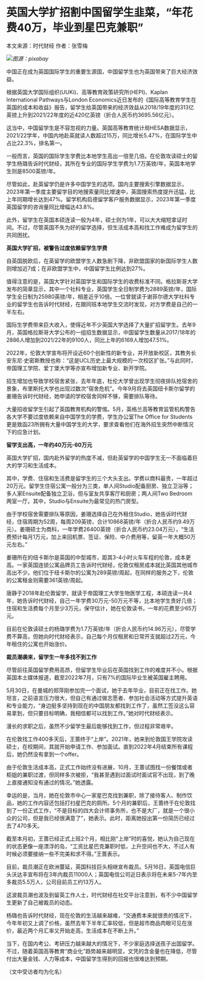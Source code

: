 

# 英国大学扩招割中国留学生韭菜，“年花费40万，毕业到星巴克兼职”

本文来源：时代财经 作者：张雪梅

![](https://inews.gtimg.com/om_bt/OyXn05miOhIxAelnlvVyeP1ZY14qDC9E6oCm8k9NKMg30AA/1000)_图源：pixabay_

中国正在成为英国国际学生的重要生源国，中国留学生也为英国带来了巨大经济效益。

根据英国大学国际组织(UUKi)、高等教育政策研究所(HEPI)、Kaplan International Pathways与London
Economics近日发布的《国际高等教育学生在英国的成本和收益》报告，留学生给英国带来的经济效益从2018/19年度的313亿英镑上升到2021/22年度的近420亿英镑（折合人民币约3695.56亿元）。

这当中，中国留学生是不容忽视的力量。英国高等教育统计局HESA数据显示，2021/22学年，中国内地赴英就读人数超过15万，同比增长5.47%，在国际学生中占比22.3%，排名第一。

一般而言，英国的国际学生学费比本地学生高出一倍至几倍。在伦敦攻读硕士的留学生杨璐告诉时代财经，其所在专业的国际学生学费为1.7万英镑/年，英国本地学生则是8500英镑/年。

尽管如此，赴英留学仍是许多中国学生的选项。国内主要搜索引擎数据显示，2023年第一季度主要留学目的地搜索量同比增速中，英国搜索热度提升迅猛，比上年同期增长达到47%。留学机构启德留学客户服务数据显示，2023年第一季度英国留学的咨询量同比增幅达43.8%。

此外，留学生在英国本硕连读一般为4年，硕士则为1年，可以大大缩短拿证时间。不过，尽管英国不失为好的留学选择，但生活成本高和找工作难成为留学生的共同困扰。

**英国大学扩招，被警告过度依赖留学生学费**

自英国脱欧后，在英留学的欧盟学生人数急剧下降，非欧盟国家的新国际学生人数则增加近7成；在非欧盟学生中，中国留学生比例达到27%。

值得注意的是，英国大学针对英国学生和国际学生的收费标准不同。格拉斯哥大学发布的简章显示，其中一个社科专业，英国学生全日制学费为2889英镑/年，国际学生全日制为25980英镑/年，相差近乎10倍。一位曾就读于谢菲尔德大学社科专业的留学生也告诉时代财经，在跟同班本地学生交流时发现，对方学费是自己的一半左右。

国际生学费带来巨大收入，使得近年不少英国大学选择了大量扩招留学生。去年9月，英国格拉斯哥大学公布的一组招生数据显示，中国留学生数量从2017/18年的2886人增加到2021/22年的9100人，同比上年的6169人增加47.51%。

2022年，伦敦大学宣布将开设近60个创新性的新专业，并开放新校区，其教务长安东尼·史密斯教授也称：“这是UCL历史上最大规模的一次校区扩张。”与此同时，帝国理工学院、爱丁堡大学等亦宣布增加新专业、新开学院。

招生增加也导致学校宿舍紧张，去年年底，杜伦大学曾出现学生彻夜排队抢宿舍的景象，布里斯托大学也出现过数次“宿舍危机”。今年9月将去英国纽卡斯尔留学的姜珊告诉时代财经，她申请的学校宿舍同样不够，需要排队等待。

大量招收留学生引起了英国教育机构的警惕。5月，英格兰高等教育监管机构警告各大学不要过度依赖来自中国学生的学费，学生办公室The Office for
Students更是致函23所拥有大量中国学生的大学，要求查看他们在海外招生突然中断情况下的应急计划。

**留学支出高，一年约40万元-60万元**

英国大学扩招，国内赴外留学的热度不减，但赴英留学的中国学生无一不面临着巨大的学习和生活成本。

其中，学费、住宿和生活费是留学生的三个大头支出。学费以商科最贵，一年超过20万元。留学生住宿公寓一般分为三类，单人间Studio配备厨房、独立卫浴等；多人家Ensuite配备独立卫浴，但与室友共享客厅和厨房；两人间Two
Bedroom两室一厅。其中，Studio与Ensuite为最常见的热门房型。

由于学校宿舍需要排队等原因，姜珊选择自己在外租住Studio，她告诉时代财经，住宿周期为52周，每周209英镑，合计10868英镑/年（折合人民币约9.49万元）。姜珊硕士为商科，一年学费26400英镑（折合人民币约23.04万元），“生活费预计每月1万元，加上来回机票、签证、保险、中介费用等，留英一年大概50万元左右。”

姜珊所在的纽卡斯尔是英国的中型城市，距其3-4小时火车车程的伦敦，成本更高。一家英国连锁公寓品牌员工告诉时代财经，伦敦仅租房成本就比英国其他城市高出不少。他们位于纽卡斯尔的公寓为289英镑/周起，在同样的服务之下，伦敦的公寓租金则需要361英镑/周起。

唐静于2018年赴伦敦留学，就读于帝国理工大学生物医学工程，本硕连读一共4年，她告诉时代财经，自己一年学费30万元-50万元不等，比本地学生贵好几倍；住宿和生活费每个月至少3万元，保守估计，她在伦敦读书，一年的花费至少65万元。

目前在伦敦读硕士的杨璐学费为1.7万英镑/年（折合人民币约14.96万元），尽管学费不算高，但她向时代财经表示，自己每个月仅租房和日常开支就超过2万元，今年租住的公寓也开始涨价。

**裁员潮袭来，留学生一年多找不到工作**

尽管前往英国留学费用高昂，但留学生毕业后在英国找到工作的难度并不小。根据英国本土媒体报道，截至2022年7月，只有7%的国际毕业生被英国雇主聘用。

5月30日，在曼城的郑萍刚参加完一个面试，她于去年毕业，目前正在找工作。她坦言，之前语言压力很大，但自己有通过做志愿者、参加社会活动等方式提升英语和专业能力，“身边挺多坚持到现在的中国朋友都找到工作了，虽然工签没这么容易拿到，但只要目标明确，我相信都可以找到工作。”她对时代财经表示。

漫长的求职之后，虽然不少留学生最后能够找到工作，但过程非常艰辛。

在伦敦找工作400多天后，王蔷终于“上岸”。2021年，她来到伦敦国王学院攻读硕士，在校期间，其就开始申请工作、参加面试。直到2022年4月结束所有课程后，她仍然没有拿到一个offer。

由于伦敦生活成本高，正式工作始终没有进展，10月，王蔷试图找一份餐馆或者柜姐的兼职过渡，但同样多次被拒，“我甚至遇到过面试时面试官不出现，到了晚上直接通知没有通过的情况。”她透露。

幸运的是，当月，她在伦敦市中心一家星巴克找到兼职，除了接待客人、制作饮品，她的工作内容还包括打扫星巴克的厕所。5个月的兼职后，王蔷终于在伦敦找到了一份正式工作，“不是目标的四大会计师事务所，也不是大厂，就是一个很小众的公司，但是我已经很满意了”，她表示。此时，距离她投出第一份简历已经过去了470多天。

截至本月初，王蔷已经正式上班2个月，相比刚“上岸”时的喜悦，她认为自己现在的状态更像一座漂浮的岛，“工资比星巴克兼职时低，上升空间也不大，不过人有时候必须要接纳一些不完美和求不得。”王蔷表示。

目前，裁员潮正在欧洲蔓延，英国科技巨头相继宣布裁员。5月16日，英国电信巨头沃达丰宣布将在3年内裁员11000人；英国电信公司近日表示将在未来5-7年内至多裁员5.5万人，公司目前员工约13万人。

这波裁员潮也波及到留英工作人士，时代财经在社交平台注意到，有不少中国留学生更新了自己被裁员的动态。

杨璐也告诉时代财经，现在伦敦的生活越来越难，“交通费本来就很贵的情况下，今年年初又上调了价格，虽然去年下半年汇率较低，但是超市商品肉眼可见在涨价，最近两个月汇率又开始走高，生活成本在不断上升。”

当下，在国内考公、考研压力越来越大的情况下，不少家庭选择送孩子出国留学。不过，随着英国高等教育“商业化”趋势越来越明显，文凭的含金量也在降低，尽管付出大量金钱、人力等成本，中国留学生得到的回报也很难达到预期。

（文中受访者均为化名）

